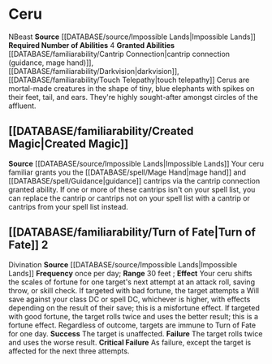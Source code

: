 ﻿---
id: '22'
name: Ceru
source: '[[DATABASE/source/Impossible Lands|Impossible Lands]]'

---
# Ceru

<span class="trait-alignment item-trait">N</span><span class="item-trait">Beast</span>
**Source** [[DATABASE/source/Impossible Lands|Impossible Lands]]
**Required Number of Abilities** 4
**Granted Abilities** [[DATABASE/familiarability/Cantrip Connection|cantrip connection (guidance, mage hand)]], [[DATABASE/familiarability/Darkvision|darkvision]], [[DATABASE/familiarability/Touch Telepathy|touch telepathy]]
Cerus are mortal-made creatures in the shape of tiny, blue elephants with spikes on their feet, tail, and ears. They're highly sought-after amongst circles of the affluent.

## [[DATABASE/familiarability/Created Magic|Created Magic]]

**Source** [[DATABASE/source/Impossible Lands|Impossible Lands]]
Your ceru familiar grants you the [[DATABASE/spell/Mage Hand|mage hand]] and [[DATABASE/spell/Guidance|guidance]] cantrips via the cantrip connection granted ability. If one or more of these cantrips isn't on your spell list, you can replace the cantrip or cantrips not on your spell list with a cantrip or cantrips from your spell list instead.

## [[DATABASE/familiarability/Turn of Fate|Turn of Fate]] <span class="action-icon">2</span>

<span class="item-trait">Divination</span>
**Source** [[DATABASE/source/Impossible Lands|Impossible Lands]]
**Frequency** once per day; **Range** 30 feet ; **Effect** Your ceru shifts the scales of fortune for one target's next attempt at an attack roll, saving throw, or skill check. If targeted with bad fortune, the target attempts a Will save against your class DC or spell DC, whichever is higher, with effects depending on the result of their save; this is a misfortune effect. If targeted with good fortune, the target rolls twice and uses the better result; this is a fortune effect. Regardless of outcome, targets are immune to Turn of Fate for one day.
**Success** The target is unaffected.
**Failure** The target rolls twice and uses the worse result.
**Critical Failure** As failure, except the target is affected for the next three attempts.